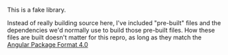This is a fake library.

Instead of really building source here, I've included "pre-built" files and the dependencies we'd
normally use to build those pre-built files.
How these files are built doesn't matter for this repro, as long as they match the
[Angular Package Format 4.0](https://docs.google.com/document/d/1CZC2rcpxffTDfRDs6p1cfbmKNLA6x5O-NtkJglDaBVs/edit)